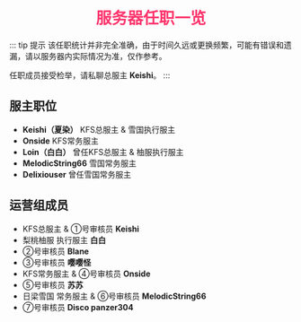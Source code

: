# <div align="center"><font color=#FD366D>服务器任职一览</font></div>
::: tip 提示
该任职统计并非完全准确，由于时间久远或更换频繁，可能有错误和遗漏，请以服务器内实际情况为准，仅作参考。

任职成员接受检举，请私聊总服主 **Keishi**。
:::
## 服主职位
* **Keishi（夏染）** KFS总服主 & 雪国执行服主
* **Onside** KFS常务服主
* **Loin（白白）** 曾任KFS总服主 & 柚服执行服主
* **MelodicString66** 雪国常务服主
* **Delixiouser** 曾任雪国常务服主

## 运营组成员
* KFS总服主 & ①号审核员 **Keishi**
* 梨桃柚服 执行服主 **白白**
* ②号审核员 **Blane**
* ③号审核员 **嘤嘤怪**
* KFS常务服主 & ④号审核员 **Onside**
* ⑤号审核员 **苏苏**
* 日梁雪国 常务服主 & ⑥号审核员 **MelodicString66**
* ⑦号审核员 **Disco panzer304**